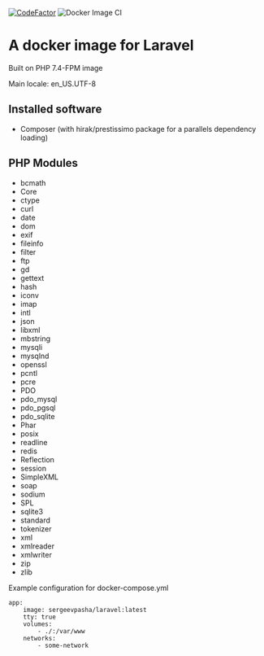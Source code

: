 [![CodeFactor](https://www.codefactor.io/repository/github/sergeevpasha/laravel-docker-image/badge)](https://www.codefactor.io/repository/github/sergeevpasha/laravel-docker-image)
![Docker Image CI](https://github.com/sergeevpasha/laravel-docker-image/workflows/Docker%20Image%20CI/badge.svg)

# A docker image for Laravel

Built on PHP 7.4-FPM image

Main locale: en_US.UTF-8

## Installed software

* Composer (with hirak/prestissimo package for a parallels dependency loading)

## PHP Modules

* bcmath       
* Core
* ctype
* curl
* date
* dom
* exif
* fileinfo
* filter
* ftp
* gd
* gettext
* hash
* iconv
* imap
* intl
* json
* libxml
* mbstring
* mysqli
* mysqlnd
* openssl
* pcntl
* pcre
* PDO
* pdo_mysql
* pdo_pgsql
* pdo_sqlite
* Phar
* posix
* readline
* redis
* Reflection
* session
* SimpleXML
* soap
* sodium
* SPL
* sqlite3
* standard
* tokenizer
* xml
* xmlreader
* xmlwriter
* zip
* zlib

Example configuration for docker-compose.yml
```
app:
    image: sergeevpasha/laravel:latest
    tty: true
    volumes:
        - ./:/var/www
    networks:
        - some-network
```